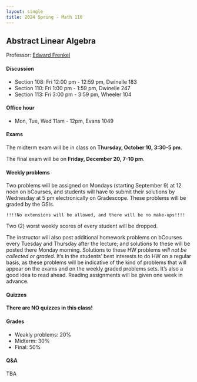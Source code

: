 ```yaml
---
layout: single
title: 2024 Spring - Math 110
---
```



## Abstract Linear Algebra

Professor: [Edward Frenkel](https://www.edwardfrenkel.com/mathematics/)

#### Discussion

- Section 108: Fri 12:00 pm - 12:59 pm, Dwinelle 183
- Section 110: Fri 1:00 pm - 1:59 pm, Dwinelle 247
- Section 113: Fri 3:00 pm - 3:59 pm, Wheeler 104

#### Office hour

- Mon, Tue, Wed 11am - 12pm, Evans 1049

#### Exams

The midterm exam will be in class on **Thursday, October 10, 3:30-5 pm**.

The final exam will be on **Friday, December 20, 7-10 pm**.

#### Weekly problems

Two problems will be assigned on Mondays (starting September 9) at 12 noon on bCourses, and students will have to submit their solutions by Wednesday at 5 pm electronically on Gradescope.
These problems will be graded by the GSIs.

```
!!!!No extensions will be allowed, and there will be no make-ups!!!!
```

Two (2) worst weekly scores of every student will be dropped.


The instructor will also post additional homework problems on bCourses every Tuesday and Thursday after the lecture; and solutions to these will be posted there Monday morning.
Solutions to these HW problems *will not be collected or graded*.
It’s in the students’ best interests to do HW on a regular basis, as these problems will be indicative of the kind of problems that will appear on the exams and on the weekly graded
problems sets.
It’s also a good idea to read ahead.
Reading assignments will be given one week in advance.

#### Quizzes

**There are NO quizzes in this class!**

#### Grades

- Weakly problems: 20%
- Midterm: 30%
- Final: 50%

#### Q&A

TBA
